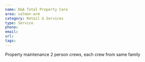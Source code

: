 ```yaml
---
name: D&A Total Property Care
area: salmon-arm
category: Retail & Services
type: Service
phone:
email:
url:
tags:
---
```


Property maintenance 2 person crews, each crew from same family
